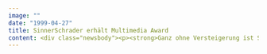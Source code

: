 ```yaml
---
image: ""
date: "1999-04-27"
title: SinnerSchrader erhält Multimedia Award
content: <div class="newsbody"><p><strong>Ganz ohne Versteigerung ist SinnerSchrader am Eröffnungstag des 7. Deutschen Multimedia Kongresses für das Online-Auktionshaus ricardo.de mit dem Multimedia Award in Silber ausgezeichnet worden. Der renommierte Preis, der seit 1995 vom wissenschaftlichen Springer Verlag, der Deutschen Bank und dem kommunikationsverband.de vergeben wird, honorierte mit ricardo.de erstmals in seiner Geschichte eine eBusiness-Anwendung.</strong></p><p>In diesem Jahr wurden aus 251 eingereichten Arbeiten 16 Finalisten in acht Kategorien nominiert. Als einzige Agentur erhielt SinnerSchrader in der Kategorie Handel/Electronic Commerce eine Auszeichnung für das Auktionshaus ricardo.de. ricardo.de ist die weltweit einzige Adresse im Internet, die mit Live-, Nonstop- und Privatauktionen gleich drei Versteigerungsformate anbietet. Seit ihrem Start im August 1998 haben sich bereits mehr als 60.000 Internetnutzer angemeldet. Zur CeBIT 99 wurde "Ricardo Private" freigeschaltet, mit dem das junge Unternehmen auch im Sammler- und Gebrauchtmarkt mitmischen wird.</p><p>SinnerSchrader kann mit dem neuerlichen Erfolg bei dem Deutschen Multimedia Kongreß in jüngster Zeit auf eine eindrucksvolle Auszeichnungsliste verweisen. Im Oktober 1998 erhielt die derzeit erfolgreichste eBusiness-Agentur für das Reservierungssystem europcar.de den "Intel eBusiness Award". Für den Buchshop Libri.de bekam SinnerSchrader im Februar den "TV-Movie Award", und bei der "Innovation 98", die der Verlag Ziff Davis auf der CeBIT 99 vergab, durften die Hamburger mit ricardo.de und europcar.de gleich doppelt aufs Treppchen.</p><p><a class="news-backlink" href="/de/"><svg class="svg-ico svg-ico--arrow-left"><use xlink&#58;href="#arrow-down"></use></svg>Zurück zur Presse Übersicht</a></p></div>
---
```

